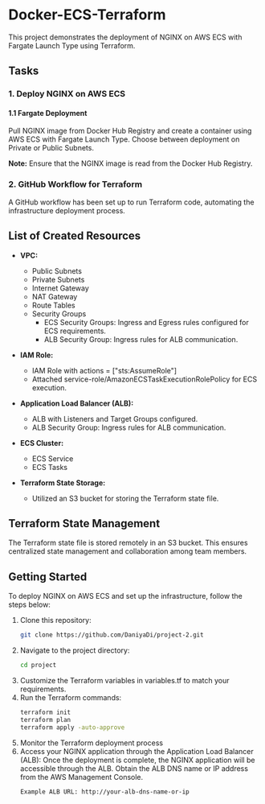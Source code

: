 # Docker-ECS-Terraform

This project demonstrates the deployment of NGINX on AWS ECS with Fargate Launch Type using Terraform.

## Tasks

### 1. Deploy NGINX on AWS ECS

#### 1.1 Fargate Deployment

Pull NGINX image from Docker Hub Registry and create a container using AWS ECS with Fargate Launch Type. Choose between deployment on Private or Public Subnets.

**Note:** Ensure that the NGINX image is read from the Docker Hub Registry.

### 2. GitHub Workflow for Terraform

A GitHub workflow has been set up to run Terraform code, automating the infrastructure deployment process.

## List of Created Resources

- **VPC:**
  - Public Subnets
  - Private Subnets
  - Internet Gateway
  - NAT Gateway
  - Route Tables
  - Security Groups
    - ECS Security Groups: Ingress and Egress rules configured for ECS requirements.
    - ALB Security Group: Ingress rules for ALB communication.

- **IAM Role:**
  - IAM Role with actions = ["sts:AssumeRole"]
  - Attached service-role/AmazonECSTaskExecutionRolePolicy for ECS execution.

- **Application Load Balancer (ALB):**
  - ALB with Listeners and Target Groups configured.
  - ALB Security Group: Ingress rules for ALB communication.

- **ECS Cluster:**
  - ECS Service
  - ECS Tasks

- **Terraform State Storage:**
  - Utilized an S3 bucket for storing the Terraform state file.

## Terraform State Management

The Terraform state file is stored remotely in an S3 bucket. This ensures centralized state management and collaboration among team members.

## Getting Started

To deploy NGINX on AWS ECS and set up the infrastructure, follow the steps below:

1. Clone this repository:
   ```bash
   git clone https://github.com/DaniyaDi/project-2.git

2. Navigate to the project directory:
   ```bash
   cd project
3. Customize the Terraform variables in variables.tf to match your requirements.
4. Run the Terraform commands:
   ```bash
   terraform init
   terraform plan
   terraform apply -auto-approve
5. Monitor the Terraform deployment process
6. Access your NGINX application through the Application Load Balancer (ALB): Once the deployment is complete, the NGINX application
   will be accessible through the ALB. Obtain the ALB DNS name or IP address from the AWS Management Console.
   ```bash
   Example ALB URL: http://your-alb-dns-name-or-ip



